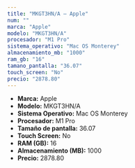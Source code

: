 ```yaml
---
title: "MKGT3HN/A — Apple"
num: ""
marca: "Apple"
modelo: "MKGT3HN/A"
procesador: "M1 Pro"
sistema_operativo: "Mac OS Monterey"
almacenamiento_mb: "1000"
ram_gb: "16"
tamano_pantalla: "36.07"
touch_screen: "No"
precio: "2878.80"
---
```

<ul>
<li><strong>Marca:</strong> Apple</li>
<li><strong>Modelo:</strong> MKGT3HN/A</li>
<li><strong>Sistema Operativo:</strong> Mac OS Monterey</li>
<li><strong>Procesador:</strong> M1 Pro </li>
<li><strong>Tamaño de pantalla:</strong> 36.07</li>
<li><strong>Touch Screen:</strong> No</li>
<li><strong>RAM (GB):</strong> 16</li>
<li><strong>Almacenamiento (MB):</strong> 1000</li>
<li><strong>Precio:</strong> 2878.80</li>
</ul>